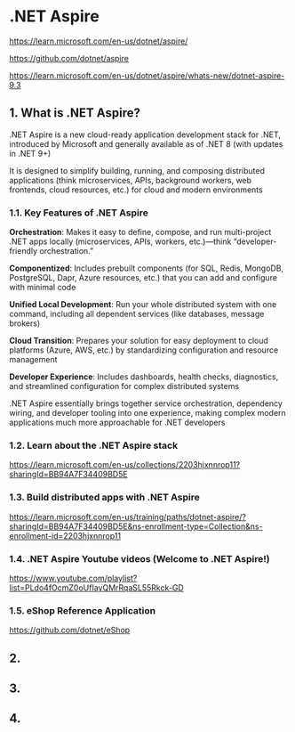 # .NET Aspire

https://learn.microsoft.com/en-us/dotnet/aspire/

https://github.com/dotnet/aspire

https://learn.microsoft.com/en-us/dotnet/aspire/whats-new/dotnet-aspire-9.3

## 1. What is .NET Aspire?

.NET Aspire is a new cloud-ready application development stack for .NET, introduced by Microsoft and generally available as of .NET 8 (with updates in .NET 9+)

It is designed to simplify building, running, and composing distributed applications (think microservices, APIs, background workers, web frontends, cloud resources, etc.) for cloud and modern environments

### 1.1. Key Features of .NET Aspire

**Orchestration**: Makes it easy to define, compose, and run multi-project .NET apps locally (microservices, APIs, workers, etc.)—think “developer-friendly orchestration.”

**Componentized**: Includes prebuilt components (for SQL, Redis, MongoDB, PostgreSQL, Dapr, Azure resources, etc.) that you can add and configure with minimal code

**Unified Local Development**: Run your whole distributed system with one command, including all dependent services (like databases, message brokers)

**Cloud Transition**: Prepares your solution for easy deployment to cloud platforms (Azure, AWS, etc.) by standardizing configuration and resource management

**Developer Experience**: Includes dashboards, health checks, diagnostics, and streamlined configuration for complex distributed systems

.NET Aspire essentially brings together service orchestration, dependency wiring, and developer tooling into one experience, making complex modern applications much more approachable for .NET developers

### 1.2. Learn about the .NET Aspire stack

https://learn.microsoft.com/en-us/collections/2203hjxnnrop11?sharingId=BB94A7F34409BD5E

### 1.3. Build distributed apps with .NET Aspire

https://learn.microsoft.com/en-us/training/paths/dotnet-aspire/?sharingId=BB94A7F34409BD5E&ns-enrollment-type=Collection&ns-enrollment-id=2203hjxnnrop11

### 1.4. .NET Aspire Youtube videos (Welcome to .NET Aspire!)

https://www.youtube.com/playlist?list=PLdo4fOcmZ0oUfIayQMrRqaSL55Rkck-GD

### 1.5. eShop Reference Application

https://github.com/dotnet/eShop

## 2.



## 3. 



## 4. 





